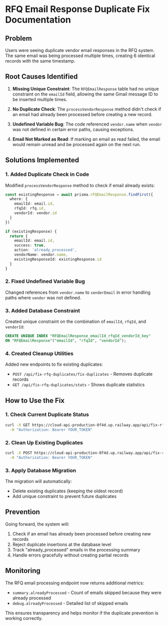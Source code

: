 # RFQ Email Response Duplicate Fix Documentation

## Problem
Users were seeing duplicate vendor email responses in the RFQ system. The same email was being processed multiple times, creating 6 identical records with the same timestamp.

## Root Causes Identified

1. **Missing Unique Constraint**: The `RFQEmailResponse` table had no unique constraint on the `emailId` field, allowing the same Gmail message ID to be inserted multiple times.

2. **No Duplicate Check**: The `processVendorResponse` method didn't check if an email had already been processed before creating a new record.

3. **Undefined Variable Bug**: The code referenced `vendor.name` when `vendor` was not defined in certain error paths, causing exceptions.

4. **Email Not Marked as Read**: If marking an email as read failed, the email would remain unread and be processed again on the next run.

## Solutions Implemented

### 1. Added Duplicate Check in Code
Modified `processVendorResponse` method to check if email already exists:
```typescript
const existingResponse = await prisma.rFQEmailResponse.findFirst({
  where: {
    emailId: email.id,
    rfqId: rfq.id,
    vendorId: vendor.id
  }
})

if (existingResponse) {
  return {
    emailId: email.id,
    success: true,
    action: 'already_processed',
    vendorName: vendor.name,
    existingResponseId: existingResponse.id
  }
}
```

### 2. Fixed Undefined Variable Bug
Changed references from `vendor.name` to `senderEmail` in error handling paths where `vendor` was not defined.

### 3. Added Database Constraint
Created unique constraint on the combination of `emailId`, `rfqId`, and `vendorId`:
```sql
CREATE UNIQUE INDEX "RFQEmailResponse_emailId_rfqId_vendorId_key" 
ON "RFQEmailResponse"("emailId", "rfqId", "vendorId");
```

### 4. Created Cleanup Utilities
Added new endpoints to fix existing duplicates:
- `POST /api/fix-rfq-duplicates/fix-duplicates` - Removes duplicate records
- `GET /api/fix-rfq-duplicates/stats` - Shows duplicate statistics

## How to Use the Fix

### 1. Check Current Duplicate Status
```bash
curl -X GET https://cloud-api-production-0f4d.up.railway.app/api/fix-rfq-duplicates/stats \
  -H "Authorization: Bearer YOUR_TOKEN"
```

### 2. Clean Up Existing Duplicates
```bash
curl -X POST https://cloud-api-production-0f4d.up.railway.app/api/fix-rfq-duplicates/fix-duplicates \
  -H "Authorization: Bearer YOUR_TOKEN"
```

### 3. Apply Database Migration
The migration will automatically:
- Delete existing duplicates (keeping the oldest record)
- Add unique constraint to prevent future duplicates

## Prevention
Going forward, the system will:
1. Check if an email has already been processed before creating new records
2. Reject duplicate insertions at the database level
3. Track "already_processed" emails in the processing summary
4. Handle errors gracefully without creating partial records

## Monitoring
The RFQ email processing endpoint now returns additional metrics:
- `summary.alreadyProcessed` - Count of emails skipped because they were already processed
- `debug.alreadyProcessed` - Detailed list of skipped emails

This ensures transparency and helps monitor if the duplicate prevention is working correctly.